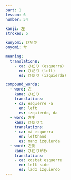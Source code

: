 ```yaml
---
part: 1
lesson: 6
number: 54

kanji: 左
strokes: 5

kunyomi: ひだり
onyomi: サ

meaning:
  translations:
    - ca: ひだり (esquerra)
      en: ひだり (left)
      es: ひだり (izquierda)

compound_words:
  - word: 左
    kana: ひだり
    translations:
    - ca: esquerre -a
      en: left
      es: izquierdo, da
  - word: 左手
    kana: ひだりて
    translations:
    - ca: mà esquerra
      en: lefthand
      es: mano izquierda
  - word: 左側
    kana: ひだりがわ
    translations:
    - ca: costat esquerre
      en: left side
      es: lado izquierdo
---
```

